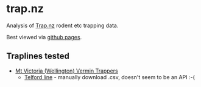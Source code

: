 # trap.nz
Analysis of [Trap.nz](https://trap.nz/) rodent etc trapping data.

Best viewed via [github pages](https://dataknut.github.io/trap.nz/).

## Traplines tested

 * [Mt Victoria (Wellington) Vermin Trappers](https://trap.nz/node/169960)
    * [Telford line](https://trap.nz/view/manage-trap-records?field_trap_trap_line_target_id_entityreference_filter%5B%5D=190278&field_trap_record_date_value%5Bmin%5D%5Bdate%5D=&field_trap_record_date_value%5Bmax%5D%5Bdate%5D=&field_trap_record_recorded_by_value=&field_tags_tid%5Btextfield%5D=&field_tags_tid%5Bvalue_field%5D=&title=&items_per_page=All) - manually download .csv, doesn't seem to be an API :-(

